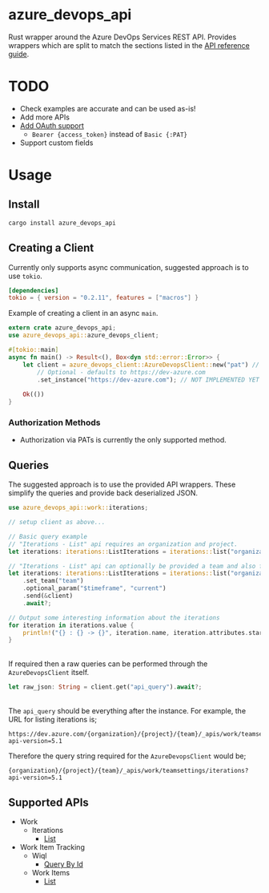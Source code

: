 # azure_devops_api
Rust wrapper around the Azure DevOps Services REST API. Provides wrappers which are split to match the sections listed in the [API reference guide](https://docs.microsoft.com/en-us/rest/api/azure/devops/?view=azure-devops-rest-5.1).

# TODO
- Check examples are accurate and can be used as-is!
- Add more APIs
- [Add OAuth support](https://docs.microsoft.com/en-us/azure/devops/integrate/get-started/authentication/oauth?view=azure-devops)
  - `Bearer {access_token}` instead of `Basic {:PAT}`
- Support custom fields

# Usage
## Install

```rust
cargo install azure_devops_api
```

## Creating a Client
Currently only supports async communication, suggested approach is to use `tokio`.
```toml
[dependencies]
tokio = { version = "0.2.11", features = ["macros"] } 
```
Example of creating a client in an async `main`.
```rust
extern crate azure_devops_api;
use azure_devops_api::azure_devops_client;

#[tokio::main]
async fn main() -> Result<(), Box<dyn std::error::Error>> {
    let client = azure_devops_client::AzureDevopsClient::new("pat") // Authorization, extend?
        // Optional - defaults to https://dev-azure.com
        .set_instance("https://dev-azure.com"); // NOT IMPLEMENTED YET : even required? tfs requires different mappings so would be more work
    
    Ok(())
}
```
### Authorization Methods
- Authorization via PATs is currently the only supported method.

## Queries
The suggested approach is to use the provided API wrappers. These simplify the queries and provide back deserialized JSON.
```rust
use azure_devops_api::work::iterations;

// setup client as above...

// Basic query example
// "Iterations - List" api requires an organization and project.
let iterations: iterations::ListIterations = iterations::list("organization", "project").send(&client).await?;

// "Iterations - List" api can optionally be provided a team and also further query parameters
let iterations: iterations::ListIterations = iterations::list("organization", "project")
    .set_team("team")
    .optional_param("$timeframe", "current")
    .send(&client)
    .await?;

// Output some interesting information about the iterations
for iteration in iterations.value {
    println!("{} : {} -> {}", iteration.name, iteration.attributes.start_date, iteration.attributes.finish_date);
}
```
<br>If required then a raw queries can be performed through the `AzureDevopsClient` itself.
```rust
let raw_json: String = client.get("api_query").await?;
```
<br>The `api_query` should be everything after the instance. For example, the URL for listing iterations is;
```
https://dev.azure.com/{organization}/{project}/{team}/_apis/work/teamsettings/iterations?api-version=5.1
```
Therefore the query string required for the `AzureDevopsClient` would be;
```
{organization}/{project}/{team}/_apis/work/teamsettings/iterations?api-version=5.1
```

## Supported APIs
- Work
  - Iterations
    - [List](https://docs.microsoft.com/en-us/rest/api/azure/devops/work/iterations/list?view=azure-devops-rest-5.1)
- Work Item Tracking
  - Wiql
    - [Query By Id](https://docs.microsoft.com/en-us/rest/api/azure/devops/wit/wiql/query%20by%20id?view=azure-devops-rest-5.1)
  - Work Items
    - [List](https://docs.microsoft.com/en-us/rest/api/azure/devops/wit/work%20items/list?view=azure-devops-rest-5.1)
